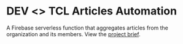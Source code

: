 # DEV <> TCL Articles Automation

A Firebase serverless function that aggregates articles from the organization and its members. View the [project brief](https://docs.google.com/document/d/1E41L0XpWI7orTN9uDKCYK0onqpIcOid-WW3ljCjP_p4/edit?usp=sharing).